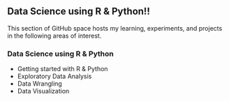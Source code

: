 ## Data Science using R & Python!!

This section of GitHub space hosts my learning, experiments, and projects in the following areas of interest.

### Data Science using R & Python
 - Getting started with R & Python
 - Exploratory Data Analysis
 -  Data Wrangling
 -  Data Visualization
